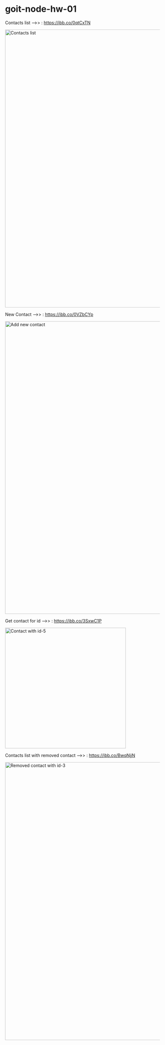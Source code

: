 # goit-node-hw-01
Contacts list -->> : https://ibb.co/0qtCxTN

<img width="905" alt="Contacts list" src="https://user-images.githubusercontent.com/89661234/187876552-9e3937a1-89d1-49a1-b478-5e2f0e7f7de4.png">

New Contact -->> : https://ibb.co/0VZbCYp

<img width="953" alt="Add new contact" src="https://user-images.githubusercontent.com/89661234/187876742-632a82bd-6641-41f9-a491-33144a832892.png">

Get contact for id -->> : https://ibb.co/3SxwC1P

<img width="393" alt="Contact with id-5" src="https://user-images.githubusercontent.com/89661234/187876844-53b7d157-52f1-4672-9240-e6800ab5b252.png">

Contacts list with removed contact -->> : https://ibb.co/BwqNjjN

<img width="905" alt="Removed contact with id-3" src="https://user-images.githubusercontent.com/89661234/187876971-1820ebfb-af33-4b36-92a8-0881f6eb1cc3.png">
